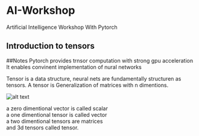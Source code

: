 # AI-Workshop
 Artificial Intelligence Workshop With Pytorch

## Introduction to tensors


##Notes 
Pytorch provides trnsor computation with strong gpu acceleration
It enables convinent implementation of nural networks

Tensor is a data structure, neural nets are fundamentally structuren as tensors.
A tensor is Generalization of matrices with n dimentions. 

![alt text](https://github.com/[username]/[reponame]/blob/[branch]/image.jpg?raw=true)

a zero dimentional vector is called scalar  
a one dimentional tensor is called vector   
a two dimentional tensors are matrices  
and 3d tensors called tensor.  
